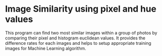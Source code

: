 # Image Similarity using pixel and hue values

This program can find two most similar images within a group of photos by comparing their pixel and histogram euclidean values. It provides the difference rates for each images and helps to setup appropriate training images for Machine Learning algorithm.
